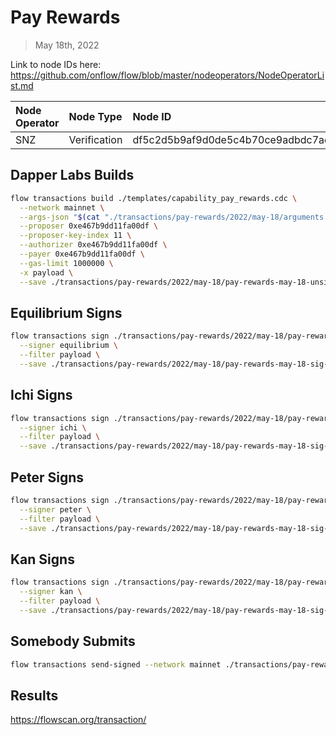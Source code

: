 # Pay Rewards
> May 18th, 2022

Link to node IDs here: https://github.com/onflow/flow/blob/master/nodeoperators/NodeOperatorList.md

| Node Operator             | Node Type          | Node ID  |
|:--------------------------|:-------------------|:---------|
| SNZ | Verification | df5c2d5b9af9d0de5c4b70ce9adbdc7ae2af1a17485b4b8640f2c5b2c58d8954

## Dapper Labs Builds

```sh
flow transactions build ./templates/capability_pay_rewards.cdc \
  --network mainnet \
  --args-json "$(cat "./transactions/pay-rewards/2022/may-18/arguments.json")" \
  --proposer 0xe467b9dd11fa00df \
  --proposer-key-index 11 \
  --authorizer 0xe467b9dd11fa00df \
  --payer 0xe467b9dd11fa00df \
  --gas-limit 1000000 \
  -x payload \
  --save ./transactions/pay-rewards/2022/may-18/pay-rewards-may-18-unsigned.rlp
```

## Equilibrium Signs

```sh
flow transactions sign ./transactions/pay-rewards/2022/may-18/pay-rewards-may-18-unsigned.rlp \
  --signer equilibrium \
  --filter payload \
  --save ./transactions/pay-rewards/2022/may-18/pay-rewards-may-18-sig-1.rlp
```

## Ichi Signs

```sh
flow transactions sign ./transactions/pay-rewards/2022/may-18/pay-rewards-may-18-sig-1.rlp \
  --signer ichi \
  --filter payload \
  --save ./transactions/pay-rewards/2022/may-18/pay-rewards-may-18-sig-2.rlp
```

## Peter Signs

```sh
flow transactions sign ./transactions/pay-rewards/2022/may-18/pay-rewards-may-18-sig-2.rlp \
  --signer peter \
  --filter payload \
  --save ./transactions/pay-rewards/2022/may-18/pay-rewards-may-18-sig-3.rlp
```

## Kan Signs

```sh
flow transactions sign ./transactions/pay-rewards/2022/may-18/pay-rewards-may-18-sig-3.rlp \
  --signer kan \
  --filter payload \
  --save ./transactions/pay-rewards/2022/may-18/pay-rewards-may-18-sig-complete.rlp
```

## Somebody Submits

```sh
flow transactions send-signed --network mainnet ./transactions/pay-rewards/2022/may-18/pay-rewards-may-18-sig-complete.rlp
```

## Results

https://flowscan.org/transaction/

